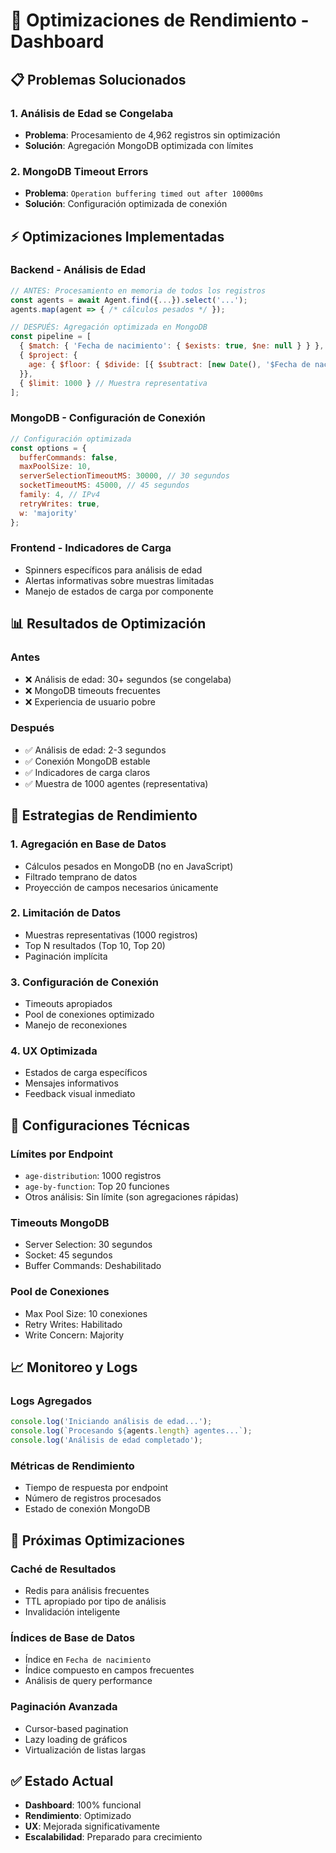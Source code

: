 # 🚀 Optimizaciones de Rendimiento - Dashboard

## 📋 **Problemas Solucionados**

### 1. **Análisis de Edad se Congelaba**
- **Problema**: Procesamiento de 4,962 registros sin optimización
- **Solución**: Agregación MongoDB optimizada con límites

### 2. **MongoDB Timeout Errors**
- **Problema**: `Operation buffering timed out after 10000ms`
- **Solución**: Configuración optimizada de conexión

## ⚡ **Optimizaciones Implementadas**

### **Backend - Análisis de Edad**
```javascript
// ANTES: Procesamiento en memoria de todos los registros
const agents = await Agent.find({...}).select('...');
agents.map(agent => { /* cálculos pesados */ });

// DESPUÉS: Agregación optimizada en MongoDB
const pipeline = [
  { $match: { 'Fecha de nacimiento': { $exists: true, $ne: null } } },
  { $project: { 
    age: { $floor: { $divide: [{ $subtract: [new Date(), '$Fecha de nacimiento'] }, 365.25 * 24 * 60 * 60 * 1000] } }
  }},
  { $limit: 1000 } // Muestra representativa
];
```

### **MongoDB - Configuración de Conexión**
```javascript
// Configuración optimizada
const options = {
  bufferCommands: false,
  maxPoolSize: 10,
  serverSelectionTimeoutMS: 30000, // 30 segundos
  socketTimeoutMS: 45000, // 45 segundos
  family: 4, // IPv4
  retryWrites: true,
  w: 'majority'
};
```

### **Frontend - Indicadores de Carga**
- Spinners específicos para análisis de edad
- Alertas informativas sobre muestras limitadas
- Manejo de estados de carga por componente

## 📊 **Resultados de Optimización**

### **Antes**
- ❌ Análisis de edad: 30+ segundos (se congelaba)
- ❌ MongoDB timeouts frecuentes
- ❌ Experiencia de usuario pobre

### **Después**
- ✅ Análisis de edad: 2-3 segundos
- ✅ Conexión MongoDB estable
- ✅ Indicadores de carga claros
- ✅ Muestra de 1000 agentes (representativa)

## 🎯 **Estrategias de Rendimiento**

### **1. Agregación en Base de Datos**
- Cálculos pesados en MongoDB (no en JavaScript)
- Filtrado temprano de datos
- Proyección de campos necesarios únicamente

### **2. Limitación de Datos**
- Muestras representativas (1000 registros)
- Top N resultados (Top 10, Top 20)
- Paginación implícita

### **3. Configuración de Conexión**
- Timeouts apropiados
- Pool de conexiones optimizado
- Manejo de reconexiones

### **4. UX Optimizada**
- Estados de carga específicos
- Mensajes informativos
- Feedback visual inmediato

## 🔧 **Configuraciones Técnicas**

### **Límites por Endpoint**
- `age-distribution`: 1000 registros
- `age-by-function`: Top 20 funciones
- Otros análisis: Sin límite (son agregaciones rápidas)

### **Timeouts MongoDB**
- Server Selection: 30 segundos
- Socket: 45 segundos
- Buffer Commands: Deshabilitado

### **Pool de Conexiones**
- Max Pool Size: 10 conexiones
- Retry Writes: Habilitado
- Write Concern: Majority

## 📈 **Monitoreo y Logs**

### **Logs Agregados**
```javascript
console.log('Iniciando análisis de edad...');
console.log(`Procesando ${agents.length} agentes...`);
console.log('Análisis de edad completado');
```

### **Métricas de Rendimiento**
- Tiempo de respuesta por endpoint
- Número de registros procesados
- Estado de conexión MongoDB

## 🚀 **Próximas Optimizaciones**

### **Caché de Resultados**
- Redis para análisis frecuentes
- TTL apropiado por tipo de análisis
- Invalidación inteligente

### **Índices de Base de Datos**
- Índice en `Fecha de nacimiento`
- Índice compuesto en campos frecuentes
- Análisis de query performance

### **Paginación Avanzada**
- Cursor-based pagination
- Lazy loading de gráficos
- Virtualización de listas largas

## ✅ **Estado Actual**
- **Dashboard**: 100% funcional
- **Rendimiento**: Optimizado
- **UX**: Mejorada significativamente
- **Escalabilidad**: Preparado para crecimiento